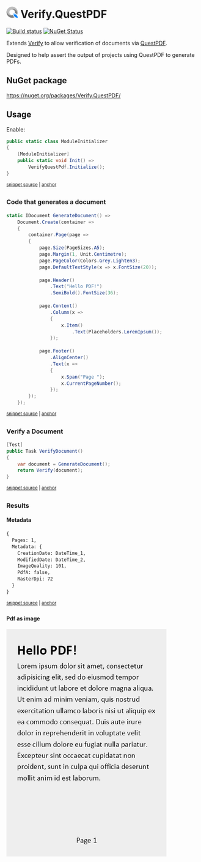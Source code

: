 # <img src="/src/icon.png" height="30px"> Verify.QuestPDF

[![Build status](https://ci.appveyor.com/api/projects/status/au00qrkik2isl8vw?svg=true)](https://ci.appveyor.com/project/SimonCropp/Verify-QuestPDF)
[![NuGet Status](https://img.shields.io/nuget/v/Verify.QuestPDF.svg)](https://www.nuget.org/packages/Verify.QuestPDF/)

Extends [Verify](https://github.com/VerifyTests/Verify) to allow verification of documents via [QuestPDF](https://www.questpdf.com/).

Designed to help assert the output of projects using QuestPDF to generate PDFs.


## NuGet package

https://nuget.org/packages/Verify.QuestPDF/


## Usage

Enable:

<!-- snippet: ModuleInitializer.cs -->
<a id='snippet-ModuleInitializer.cs'></a>
```cs
public static class ModuleInitializer
{
    [ModuleInitializer]
    public static void Init() =>
        VerifyQuestPdf.Initialize();
}
```
<sup><a href='/src/Tests/ModuleInitializer.cs#L1-L6' title='Snippet source file'>snippet source</a> | <a href='#snippet-ModuleInitializer.cs' title='Start of snippet'>anchor</a></sup>
<!-- endSnippet -->


### Code that generates a document 

<!-- snippet: GenerateDocument -->
<a id='snippet-generatedocument'></a>
```cs
static IDocument GenerateDocument() =>
    Document.Create(container =>
    {
        container.Page(page =>
        {
            page.Size(PageSizes.A5);
            page.Margin(1, Unit.Centimetre);
            page.PageColor(Colors.Grey.Lighten3);
            page.DefaultTextStyle(x => x.FontSize(20));

            page.Header()
                .Text("Hello PDF!")
                .SemiBold().FontSize(36);

            page.Content()
                .Column(x =>
                {
                    x.Item()
                        .Text(Placeholders.LoremIpsum());
                });

            page.Footer()
                .AlignCenter()
                .Text(x =>
                {
                    x.Span("Page ");
                    x.CurrentPageNumber();
                });
        });
    });
```
<sup><a href='/src/Tests/Samples.cs#L19-L52' title='Snippet source file'>snippet source</a> | <a href='#snippet-generatedocument' title='Start of snippet'>anchor</a></sup>
<!-- endSnippet -->


### Verify a Document

<!-- snippet: VerifyDocument -->
<a id='snippet-verifydocument'></a>
```cs
[Test]
public Task VerifyDocument()
{
    var document = GenerateDocument();
    return Verify(document);
}
```
<sup><a href='/src/Tests/Samples.cs#L8-L17' title='Snippet source file'>snippet source</a> | <a href='#snippet-verifydocument' title='Start of snippet'>anchor</a></sup>
<!-- endSnippet -->


### Results


#### Metadata

<!-- snippet: Samples.VerifyDocument.00.verified.txt -->
<a id='snippet-Samples.VerifyDocument.00.verified.txt'></a>
```txt
{
  Pages: 1,
  Metadata: {
    CreationDate: DateTime_1,
    ModifiedDate: DateTime_2,
    ImageQuality: 101,
    PdfA: false,
    RasterDpi: 72
  }
}
```
<sup><a href='/src/Tests/Samples.VerifyDocument.00.verified.txt#L1-L10' title='Snippet source file'>snippet source</a> | <a href='#snippet-Samples.VerifyDocument.00.verified.txt' title='Start of snippet'>anchor</a></sup>
<!-- endSnippet -->


#### Pdf as image

![](src/Tests/Samples.VerifyDocument.01.verified.png)
